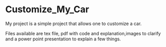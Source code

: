 # Customize_My_Car
My project is a simple project that allows one to customize a car.

Files available are tex file, pdf with code and explanation,images to clarify and a power point presentation to explain a few things.
